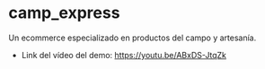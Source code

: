 # camp_express

Un ecommerce especializado en productos del campo y artesanía.

- Link del vídeo del demo: https://youtu.be/ABxDS-JtqZk
